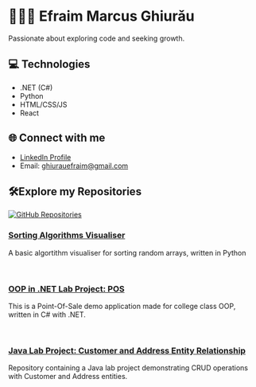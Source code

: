 # 🙎🏻‍♂️ Efraim Marcus Ghiurǎu

Passionate about exploring code and seeking growth.

## 💻 Technologies

- .NET (C#)
- Python
- HTML/CSS/JS
- React

## 🌐 Connect with me

- [LinkedIn Profile](https://www.linkedin.com/in/efraim-ghiurau/)
- Email: ghiurauefraim@gmail.com

## 🛠️Explore my Repositories

[![GitHub Repositories](https://img.shields.io/badge/Explore-Repositories-brightgreen)](https://github.com/ghefraim?tab=repositories)

### [Sorting Algorithms Visualiser](https://github.com/ghefraim/Sorting-Algorithms-Visualiser)
A basic algortithm visualiser for sorting random arrays, written in Python

<br>

### [OOP in .NET Lab Project: POS](https://github.com/ghefraim/POS-demo-app-for-OOP)
This is a Point-Of-Sale demo application made for college class OOP, written in C# with .NET.


<br>

### [Java Lab Project: Customer and Address Entity Relationship](https://github.com/ghefraim/JavaProject-CustomersAndAddresses-API)
Repository containing a Java lab project demonstrating CRUD operations with Customer and Address entities.

